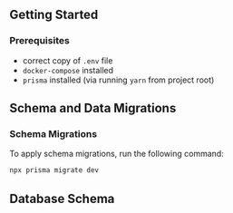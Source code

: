 ## Getting Started

### Prerequisites

- correct copy of `.env` file
- `docker-compose` installed
- `prisma` installed (via running `yarn` from project root)

## Schema and Data Migrations

### Schema Migrations

To apply schema migrations, run the following command:

```sh
npx prisma migrate dev
```

## Database Schema
